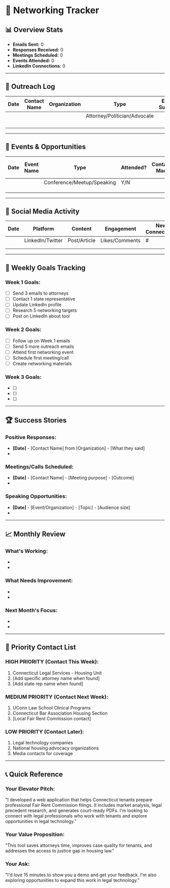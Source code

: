 # 🤝 Networking Tracker

## 📊 **Overview Stats**
- **Emails Sent:** 0
- **Responses Received:** 0
- **Meetings Scheduled:** 0
- **Events Attended:** 0
- **LinkedIn Connections:** 0

---

## 📧 **Outreach Log**

| Date | Contact Name | Organization | Type | Email Subject | Response? | Follow-up Date | Notes |
|------|--------------|--------------|------|---------------|-----------|----------------|-------|
| | | | Attorney/Politician/Advocate | | Y/N | | |
| | | | | | | | |
| | | | | | | | |
| | | | | | | | |
| | | | | | | | |

---

## 🎪 **Events & Opportunities**

| Date | Event Name | Type | Attended? | Contacts Made | Follow-up Actions |
|------|------------|------|-----------|---------------|-------------------|
| | | Conference/Meetup/Speaking | Y/N | | |
| | | | | | |
| | | | | | |
| | | | | | |

---

## 📱 **Social Media Activity**

| Date | Platform | Content | Engagement | New Connections |
|------|----------|---------|------------|-----------------|
| | LinkedIn/Twitter | Post/Article | Likes/Comments | # |
| | | | | |
| | | | | |

---

## 🎯 **Weekly Goals Tracking**

### **Week 1 Goals:**
- [ ] Send 3 emails to attorneys
- [ ] Contact 1 state representative
- [ ] Update LinkedIn profile
- [ ] Research 5 networking targets
- [ ] Post on LinkedIn about tool

### **Week 2 Goals:**
- [ ] Follow up on Week 1 emails
- [ ] Send 5 more outreach emails
- [ ] Attend first networking event
- [ ] Schedule first meeting/call
- [ ] Create networking materials

### **Week 3 Goals:**
- [ ] 
- [ ] 
- [ ] 

---

## 🏆 **Success Stories**

### **Positive Responses:**
- **[Date]** - [Contact Name] from [Organization] - [What they said]
- 

### **Meetings/Calls Scheduled:**
- **[Date]** - [Contact Name] - [Meeting purpose] - [Outcome]
- 

### **Speaking Opportunities:**
- **[Date]** - [Event/Organization] - [Topic] - [Audience size]
- 

---

## 📈 **Monthly Review**

### **What's Working:**
- 
- 

### **What Needs Improvement:**
- 
- 

### **Next Month's Focus:**
- 
- 

---

## 🎯 **Priority Contact List**

### **HIGH PRIORITY (Contact This Week):**
1. Connecticut Legal Services - Housing Unit
2. [Add specific attorney name when found]
3. [Add state rep name when found]

### **MEDIUM PRIORITY (Contact Next Week):**
1. UConn Law School Clinical Programs
2. Connecticut Bar Association Housing Section
3. [Local Fair Rent Commission contact]

### **LOW PRIORITY (Contact Later):**
1. Legal technology companies
2. National housing advocacy organizations
3. Media contacts for coverage

---

## 📞 **Quick Reference**

### **Your Elevator Pitch:**
"I developed a web application that helps Connecticut tenants prepare professional Fair Rent Commission filings. It includes market analysis, legal precedent research, and generates court-ready PDFs. I'm looking to connect with legal professionals who work with tenants and explore opportunities in legal technology."

### **Your Value Proposition:**
"This tool saves attorneys time, improves case quality for tenants, and addresses the access to justice gap in housing law."

### **Your Ask:**
"I'd love 15 minutes to show you a demo and get your feedback. I'm also exploring opportunities to expand this work in legal technology."